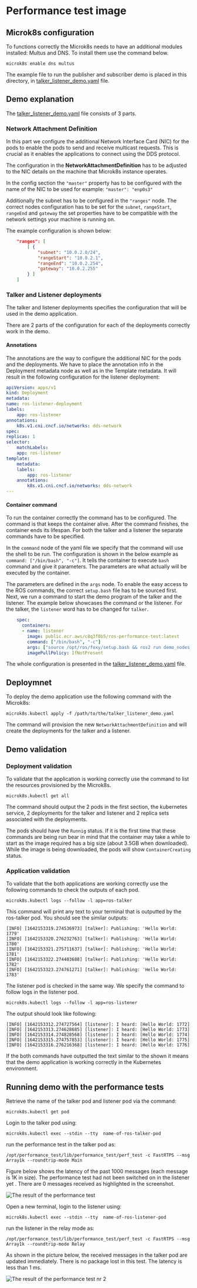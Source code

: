 # Performance test image

## Microk8s configuration
To functions correctly the Microk8s needs to have an additional modules installed: Multus and DNS. To install them use the command below.

```shell
microk8s enable dns multus
```

The example file to run the publisher and subscriber demo is placed in this directory, in [talker_listener_demo.yaml](talker_listener_demo.yaml) file. 

## Demo explanation 

The [talker_listener_demo.yaml](talker_listener_demo.yaml) file consists of 3 parts. 

### Network Attachment Definition

In this part we configure the additional Network Interface Card (NIC) for the pods to enable the pods to send and receive multicast requests. This is crucial as it enables the applications to connect using the DDS protocol. 

The configuration in the **NetworkAttachmentDefinition** has to be adjusted to the NIC details on the machine that Microk8s instance operates. 

In the config section the `"master"` property has to be configured with the name of the NIC to be used for example:  `"master": "enp0s3"`

Additionally the subnet has to be configured in the `"ranges"` node. The correct nodes configuration has to be set for the `subnet`, `rangeStart`, `rangeEnd` and `gateway` the set properties have to be compatible with the network settings your machine is running on.

The example configuration is shown below:
```json   
    "ranges": [
        [ {
            "subnet": "10.0.2.0/24",
            "rangeStart": "10.0.2.1",
            "rangeEnd": "10.0.2.254",
            "gateway": "10.0.2.255"
        } ]
    ]
```    

### Talker and Listener deployments

The talker and listener deployments specifies the configuration that will be used in the demo application. 

There are 2 parts of the configuration for each of the deployments correctly work in the demo. 

#### Annotations

The annotations are the way to configure the additional NIC for the pods and the deployments. We have to place the annotation info in the Deployment metadata node as well as in the Template metadata. It will result in the following configuration for the listener deployment:
```yaml
apiVersion: apps/v1
kind: Deployment
metadata:
name: ros-listener-deployment
labels:
    app: ros-listener
annotations:
    k8s.v1.cni.cncf.io/networks: dds-network
spec:
replicas: 1
selector:
    matchLabels:
    app: ros-listener
template:
    metadata:
    labels:
        app: ros-listener
    annotations:
        k8s.v1.cni.cncf.io/networks: dds-network
---
```

#### Container command

To run the container correctly the command has to be configured. The command is that keeps the container alive. After the command finishes, the container ends its lifespan. For both the talker and a listener the separate commands have to be specified. 

In the `command` node of the yaml file we specify that the command will use the shell to be run. The configuration is shown in the below example as `command: ["/bin/bash", "-c"]`. It tells the container to execute `bash` command and give it parameters. The parameters are what actually will be executed by the container. 

The parameters are defined in the `args` node. 
To enable the easy access to the ROS commands, the correct `setup.bash` file has to be sourced first. Next, we run a command to start the demo program of the talker and the listener. The example below showcases the command or the listener. For the talker, the `listener` word has to be changed for `talker`. 
```yaml
    spec:
      containers:
      - name: listener
        image: public.ecr.aws/c8q3f0b5/ros-performance-test:latest 
        command: ["/bin/bash", "-c"]
        args: ["source /opt/ros/foxy/setup.bash && ros2 run demo_nodes_cpp listener"]
        imagePullPolicy: IfNotPresent

```

The whole configuration is presented in the [talker_listener_demo.yaml](talker_listener_demo.yaml) file.

## Deploymnet 

To deploy the demo application use the following command with the Microk8s:

```shell
microk8s.kubectl apply -f /path/to/the/talker_listener_demo.yaml
```

The command will provision the new `NetworkAttachmentDefinition` and will create the deployments for the talker and a listener. 
## Demo validation 

### Deployment validation
To validate that the application is working correctly use the command to list the resources provisioned by the Microk8s.

```shell
microk8s.kubectl get all
```
The command should output the 2 pods in the first section, the kubernetes service, 2 deployments for the talker and listener and 2 replica sets associated with the deployments.

The pods should have the `Runnig` status. If it is the first time that these commands are being run bear in mind that the container may take a while to start as the image required has a big size (about 3.5GB when downloaded). While the image is being downloaded, the pods will show `ContainerCreating` status.

### Application validation
To validate that the both applications are working correctly use the following commands to check the outputs of each pod.

```shell
microk8s.kubectl logs --follow -l app=ros-talker
```

This command will print any text to your terminal that is outputted by the ros-talker pod. You should see the similar outputs:

```
[INFO] [1642153319.274536973] [talker]: Publishing: 'Hello World: 1779'
[INFO] [1642153320.276232763] [talker]: Publishing: 'Hello World: 1780'
[INFO] [1642153321.275711637] [talker]: Publishing: 'Hello World: 1781'
[INFO] [1642153322.274403688] [talker]: Publishing: 'Hello World: 1782'
[INFO] [1642153323.274761271] [talker]: Publishing: 'Hello World: 1783'
```

The listener pod is checked in the same way. We specify the command to follow logs in the listener pod.
```shell
microk8s.kubectl logs --follow -l app=ros-listener
```

The output should look like following:

```
[INFO] [1642153312.274727564] [listener]: I heard: [Hello World: 1772]
[INFO] [1642153313.274628685] [listener]: I heard: [Hello World: 1773]
[INFO] [1642153314.274828568] [listener]: I heard: [Hello World: 1774]
[INFO] [1642153315.274757853] [listener]: I heard: [Hello World: 1775]
[INFO] [1642153316.276216368] [listener]: I heard: [Hello World: 1776]
```

If the both commands have outputted the text similar to the shown it means that the demo application is working correctly in the Kubernetes environment.
## Running demo with the performance tests

Retrieve the name of the talker pod and listener pod via the command:
```
microk8s.kubectl get pod
```

Login to the talker pod using:
```shell
microk8s.kubectl exec --stdin --tty  name-of-ros-talker-pod      
```
run the performance test in the talker pod as:
```
/opt/performance_test/lib/performance_test/perf_test -c FastRTPS --msg Array1k --roundtrip-mode Main
```
Figure below shows the latency of the past 1000 messages (each message is 1K in size). The performance test had not been switched on in the listener yet . There are 0 messages received as highlighted in the screenshot.

![The result of the performance test](img/test1.png "Test result 1")

Open a new terminal, login to the listener using:
```shell
microk8s.kubectl exec --stdin --tty  name-of-ros-listener-pod      
```
run the listener in the relay mode as:
```shell
/opt/performance_test/lib/performance_test/perf_test -c FastRTPS --msg Array1k --roundtrip-mode Relay
```

As shown in the picture below, the received messages in the talker pod are updated immediately. There is no package lost in this test. The latency is less than 1 ms.

![The result of the performance test nr 2](img/test2.png "Test result 2")
